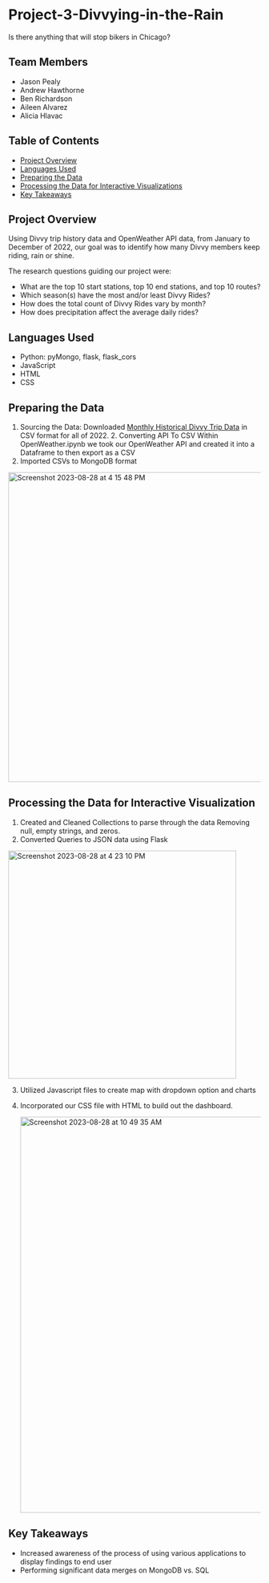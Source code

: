 # Project-3-Divvying-in-the-Rain
Is there anything that will stop bikers in Chicago? 

## Team Members
   * Jason Pealy
   * Andrew Hawthorne
   * Ben Richardson
   * Aileen Alvarez
   * Alicia Hlavac

## Table of Contents

 * [Project Overview](https://github.com/andrewdhawthorne/Project-3-Divvying-in-the-Rain/blob/main/README.md#project-overview)
 * [Languages Used](https://github.com/andrewdhawthorne/Project-3-Divvying-in-the-Rain/blob/main/README.md#languages-used)
 * [Preparing the Data](https://github.com/andrewdhawthorne/Project-3-Divvying-in-the-Rain/blob/main/README.md#preparing-the-data)
 * [Processing the Data for Interactive Visualizations](https://github.com/andrewdhawthorne/Project-3-Divvying-in-the-Rain/blob/main/README.md#processing-the-data-for-interactive-visualization)
 * [Key Takeaways](https://github.com/andrewdhawthorne/Project-3-Divvying-in-the-Rain/blob/main/README.md#key-takeaways)

## Project Overview
   Using Divvy trip history data and OpenWeather API data, from January to December of 2022, our goal was to identify how many Divvy members keep riding, rain or shine.

   The research questions guiding our project were:
  * What are the top 10 start stations, top 10 end stations, and top 10 routes? 
  * Which season(s) have the most and/or least Divvy Rides?
  * How does the total count of Divvy Rides vary by month?
  * How does precipitation affect the average daily rides?


## Languages Used
   * Python: pyMongo, flask, flask_cors
   * JavaScript
   * HTML
   * CSS

## Preparing the Data
  1. Sourcing the Data:
Downloaded [Monthly Historical Divvy Trip Data](https://divvybikes.com/system-data) in CSV format for all of 2022.   2. Converting API To CSV
   Within OpenWeather.ipynb we took our OpenWeather API and created it into a Dataframe to then export as a CSV
  3. Imported CSVs to MongoDB format
<img width="618" alt="Screenshot 2023-08-28 at 4 15 48 PM" src="https://github.com/andrewdhawthorne/Project-3-Divvying-in-the-Rain/assets/131564308/013fe41b-becc-460a-89f0-2988d1400170">

## Processing the Data for Interactive Visualization
1. Created and Cleaned Collections to parse through the data
   Removing null, empty strings, and zeros.
2. Converted Queries to JSON data using Flask
<img width="455" alt="Screenshot 2023-08-28 at 4 23 10 PM" src="https://github.com/andrewdhawthorne/Project-3-Divvying-in-the-Rain/assets/131564308/025bc253-a81c-4296-b935-a1c524fd2851"> 

3. Utilized Javascript files to create map with dropdown option and charts
4. Incorporated our CSS file with HTML to build out the dashboard.
   
   <img width="790" alt="Screenshot 2023-08-28 at 10 49 35 AM" src="https://github.com/andrewdhawthorne/Project-3-Divvying-in-the-Rain/assets/131564308/6eaad715-d916-4104-a2c6-6e2e9d081e5f">
## Key Takeaways
   * Increased awareness of the process of using various applications to display findings to end user
   * Performing significant data merges on MongoDB vs. SQL
